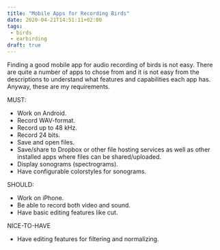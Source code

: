 ```yaml
---
title: "Mobile Apps for Recording Birds"
date: 2020-04-21T14:51:11+02:00
tags:
 - birds
 - earbirding
draft: true
---
```


Finding a good mobile app for audio recording of birds is not easy. There are
quite a number of apps to chose from and it is not easy from the descriptions
to understand what features and capabilities each app has. Anyway, these are
my requirements.

MUST:

 * Work on Android.
 * Record WAV-format.
 * Record up to 48 kHz.
 * Record 24 bits.
 * Save and open files.
 * Save/share to Dropbox or other file hosting services as well as other
   installed apps where files can be shared/uploaded.
 * Display sonograms (spectrograms).
 * Have configurable colorstyles for sonograms.

SHOULD:

 * Work on iPhone.
 * Be able to record both video and sound.
 * Have basic editing features like cut.

NICE-TO-HAVE

 * Have editing features for filtering and normalizing.
